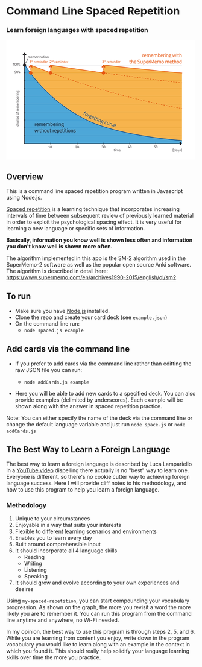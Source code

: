 Command Line Spaced Repetition
======

### Learn foreign languages with spaced repetition

<img src="./static/memo-graph.webp"  width=500>

Overview
------

This is a command line spaced repetition program written in Javascript using Node.js.

[Spaced repetition](http://en.wikipedia.org/wiki/Spaced_repetition) is a learning technique that incorporates increasing intervals of time between subsequent review of 
previously learned material in order to exploit the psychological spacing effect.
It is very useful for learning a new language or specific sets of information.

**Basically, information you know well is shown less often and information you don't know well is shown more often.**

The algorithm implemented in this app is the SM-2 algorithm used in the SuperMemo-2 software as well as the popular 
open source Anki software. The algorithm is described in detail here: https://www.supermemo.com/en/archives1990-2015/english/ol/sm2


To run
------

- Make sure you have [Node.js](http://nodejs.org) installed.
- Clone the repo and create your card deck (see `example.json`)
- On the command line run:
    - `node spaced.js example`

Add cards via the command line
------

- If you prefer to add cards via the command line rather than editting the raw JSON file you can run:
    - `node addCards.js example`

- Here you will be able to add new cards to a specified deck. You can also provide examples (delimited by underscores). Each example will be shown along with the answer in spaced repetition practice.

Note: You can either specify the name of the deck via the command line or change the default language variable and just run `node space.js` or `node addCards.js`


The Best Way to Learn a Foreign Language
------

The best way to learn a foreign language is described by Luca Lampariello in a [YouTube video](https://www.youtube.com/watch?v=SDLlhUv519k) dispelling there actually is no "best" way to learn one. Everyone is different, so there's no cookie cutter way to achieving foreign language success. Here I will provide cliff notes to his methodology, and how to use this program to help you learn a foreign language.

### Methodology
1. Unique to your circumstances
2. Enjoyable in a way that suits your interests
3. Flexible to different learning scenarios and environments
4. Enables you to learn every day
5. Built around comprehensible input
6. It should incorporate all 4 language skills
    - Reading
    - Writing
    - Listening
    - Speaking
7. It should grow and evolve according to your own experiences and desires

Using `my-spaced-repetition`, you can start compounding your vocabulary progression. As shown on the graph, the more you revisit a word the more likely you are to remember it. You can run this program from the command line anytime and anywhere, no Wi-Fi needed.

In my opinion, the best way to use this program is through steps 2, 5, and 6. While you are learning from content you enjoy, write down in the program vocabulary you would like to learn along with an example in the context in which you found it. This should really help solidify your language learning skills over time the more you practice.
